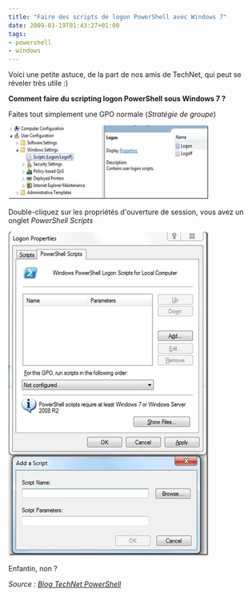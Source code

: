 ```yaml
---
title: "Faire des scripts de logon PowerShell avec Windows 7"
date: 2009-03-19T01:43:27+01:00
tags:
- powershell
- windows
---
```


Voici une petite astuce, de la part de nos amis de TechNet, qui peut se réveler très utile :)

**Comment faire du scripting logon PowerShell sous Windows 7 ?**

Faites tout simplement une GPO normale (_Stratégie de groupe_)

![image_thumb_1](image_thumb_1.jpg)

Double-cliquez sur les propriétés d'ouverture de session, vous avez un onglet _PowerShell Scripts_

![image_thumb](image_thumb.jpg)

Enfantin, non ?

*Source : [Blog TechNet PowerShell](http://blogs.technet.com/powershell/archive/2009/03/17/faire-des-scripts-de-logon-powershell-avec-windows-7.aspx)*
